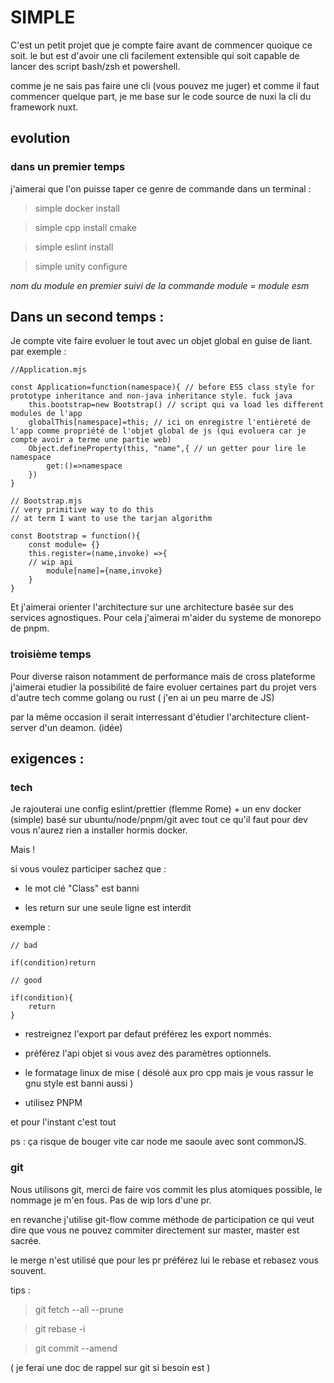 # SIMPLE

C'est un petit projet que je compte faire avant de commencer quoique ce soit.
le but est d'avoir une cli facilement extensible qui soit capable de lancer des script bash/zsh et powershell.

comme je ne sais pas faire une cli (vous pouvez me juger) et comme il faut commencer quelque part, je me base sur le code source de nuxi la cli du framework nuxt.

## evolution

### dans un premier temps

j'aimerai que l'on puisse taper ce genre de commande dans un terminal :

> simple docker install <monEnvDev>

> simple cpp install cmake

>simple eslint install

>simple unity configure

*nom du module en premier suivi de la commande*
*module = module esm*

## Dans un second temps :

Je compte vite faire evoluer le tout avec un objet global en guise de liant.
par exemple :

```JS
//Application.mjs

const Application=function(namespace){ // before ES5 class style for prototype inheritance and non-java inheritance style. fuck java
    this.bootstrap=new Bootstrap() // script qui va load les different modules de l'app
    globalThis[namespace]=this; // ici on enregistre l'entièreté de l'app comme propriété de l'objet global de js (qui evoluera car je compte avoir a terme une partie web)
    Object.defineProperty(this, "name",{ // un getter pour lire le namespace
        get:()=>namespace
    })
}
```

```JS
// Bootstrap.mjs
// very primitive way to do this
// at term I want to use the tarjan algorithm

const Bootstrap = function(){
    const module= {}
    this.register=(name,invoke) =>{
    // wip api
        module[name]={name,invoke}
    }
}
```

Et j'aimerai orienter l'architecture sur une architecture basée sur des services agnostiques.
Pour cela j'aimerai m'aider du systeme de monorepo de pnpm.

### troisième temps

Pour diverse raison notamment de performance mais de cross plateforme j'aimerai etudier la possibilité de faire evoluer certaines part du projet vers d'autre tech comme golang ou rust ( j'en ai un peu marre de JS)

par la même occasion il serait interressant d'étudier l'architecture client-server d'un deamon. (idée)


## exigences :


### tech

Je rajouterai une config eslint/prettier (flemme Rome) + un env docker (simple) basé sur ubuntu/node/pnpm/git avec tout ce qu'il faut pour dev
vous n'aurez rien a installer hormis docker.

Mais !

si vous voulez participer sachez que :

- le mot clé "Class" est banni

- les return sur une seule ligne est interdit 

exemple : 
```JS
// bad 

if(condition)return

// good

if(condition){
    return
}
```

- restreignez l'export par defaut préférez les export nommés.

- préférez l'api objet si vous avez des paramètres optionnels.

- le formatage linux de mise ( désolé aux pro cpp mais je vous rassur le gnu style est banni aussi )

- utilisez PNPM


et pour l'instant c'est tout

ps : ça risque de bouger vite car node me saoule avec sont commonJS.

### git

Nous utilisons git, merci de faire vos commit les plus atomiques possible, le nommage je m'en fous.
Pas de wip lors d'une pr.

en revanche j'utilise git-flow comme méthode de participation ce qui veut dire que vous ne pouvez commiter directement sur master, master est sacrée.

le merge n'est utilisé que pour les pr préférez lui le rebase et rebasez vous souvent.

tips : 

> git fetch --all --prune

> git rebase -i <nomDeLaBranche>

> git commit --amend

( je ferai une doc de rappel sur git si besoin est )
